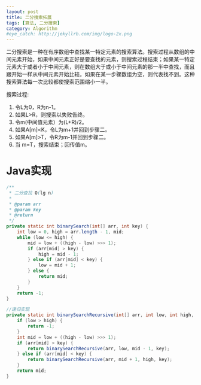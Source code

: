```yaml
---
layout: post
title: 二分搜索拓展
tags: [算法, 二分搜索]
category: Algorithm
#eye_catch: http://jekyllrb.com/img/logo-2x.png
---
```


<script type="text/javascript" src="http://cdn.mathjax.org/mathjax/latest/MathJax.js?config=default"></script>

二分搜索是一种在有序数组中查找某一特定元素的搜索算法。搜索过程从数组的中间元素开始，如果中间元素正好是要查找的元素，则搜索过程结束；如果某一特定元素大于或者小于中间元素，则在数组大于或小于中间元素的那一半中查找，而且跟开始一样从中间元素开始比较。如果在某一步骤数组为空，则代表找不到。这种搜索算法每一次比较都使搜索范围缩小一半。

搜索过程:

1. 令L为0，R为n-1。
2. 如果L>R，则搜索以失败告终。
3. 令m(中间值元素）为(L+R)/2。
4. 如果A[m]<K，令L为m+1并回到步骤二。
5. 如果A[m]>T，令R为m-1并回到步骤二。
6. 当 m=T，搜索结束；回传值m。

# Java实现

```java
/**
 * 二分查找 O(lg n)
 *
 * @param arr
 * @param key
 * @return
 */
private static int binarySearch(int[] arr, int key) {
    int low = 0, high = arr.length - 1, mid;
    while (low <= high) {
        mid = low + ((high - low) >>> 1);
        if (arr[mid] > key) {
            high = mid - 1;
        } else if (arr[mid] < key) {
            low = mid + 1;
        } else {
            return mid;
        }
    }
    return -1;
}

//递归实现
private static int binarySearchRecursive(int[] arr, int low, int high, int key) {
    if (low > high) {
        return -1;
    }
    int mid = low + ((high - low) >>> 1);
    if (arr[mid] > key) {
        return binarySearchRecursive(arr, low, mid - 1, key);
    } else if (arr[mid] < key) {
        return binarySearchRecursive(arr, mid + 1, high, key);
    }
    return mid;
}
```